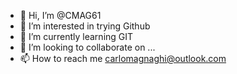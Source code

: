 - 👋 Hi, I’m @CMAG61
- 👀 I’m interested in trying Github
- 🌱 I’m currently learning GIT
- 💞️ I’m looking to collaborate on ...
- 📫 How to reach me carlomagnaghi@outlook.com

<!---
CMAG61/CMAG61 is a ✨ special ✨ repository because its `README.md` (this file) appears on your GitHub profile.
You can click the Preview link to take a look at your changes.
--->
